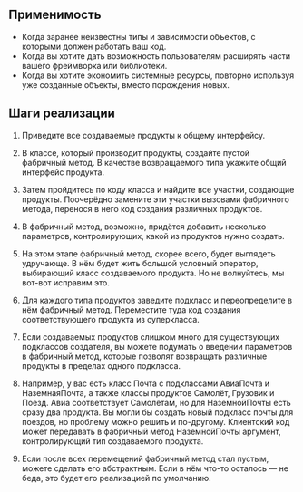 ## Применимость
- Когда заранее неизвестны типы и зависимости объектов, с которыми должен работать ваш код.
- Когда вы хотите дать возможность пользователям расширять части вашего фреймворка или библиотеки.
- Когда вы хотите экономить системные ресурсы, повторно используя 
  уже созданные объекты, вместо порождения новых.

## Шаги реализации

1. Приведите все создаваемые продукты к общему интерфейсу.

2. В классе, который производит продукты, создайте пустой фабричный метод. 
   В качестве возвращаемого типа укажите общий интерфейс продукта.

3. Затем пройдитесь по коду класса и найдите все участки, создающие продукты. 
   Поочерёдно замените эти участки вызовами фабричного метода, перенося в него 
   код создания различных продуктов.

4. В фабричный метод, возможно, придётся добавить несколько параметров, 
   контролирующих, какой из продуктов нужно создать.

5. На этом этапе фабричный метод, скорее всего, будет выглядеть удручающе. 
   В нём будет жить большой условный оператор, выбирающий класс создаваемого продукта. 
   Но не волнуйтесь, мы вот-вот исправим это.

6. Для каждого типа продуктов заведите подкласс и переопределите в нём фабричный метод. 
   Переместите туда код создания соответствующего продукта из суперкласса.

7. Если создаваемых продуктов слишком много для существующих подклассов создателя, 
   вы можете подумать о введении параметров в фабричный метод, которые позволят возвращать 
   различные продукты в пределах одного подкласса.

8. Например, у вас есть класс Почта с подклассами АвиаПочта и НаземнаяПочта, 
   а также классы продуктов Самолёт, Грузовик и Поезд. Авиа соответствует Самолётам, 
   но для НаземнойПочты есть сразу два продукта. Вы могли бы создать новый подкласс 
   почты для поездов, но проблему можно решить и по-другому. Клиентский код может передавать 
   в фабричный метод НаземнойПочты аргумент, контролирующий тип создаваемого продукта.

9. Если после всех перемещений фабричный метод стал пустым, можете сделать его абстрактным.
   Если в нём что-то осталось — не беда, это будет его реализацией по умолчанию.